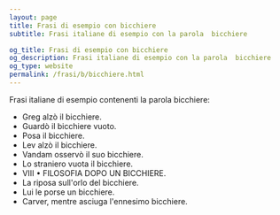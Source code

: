 ```yaml
---
layout: page
title: Frasi di esempio con bicchiere 
subtitle: Frasi italiane di esempio con la parola  bicchiere

og_title: Frasi di esempio con bicchiere 
og_description: Frasi italiane di esempio con la parola  bicchiere
og_type: website
permalink: /frasi/b/bicchiere.html
---
```


Frasi italiane di esempio contenenti la parola bicchiere:


- Greg alzò il bicchiere.
- Guardò il bicchiere vuoto.
- Posa il bicchiere.
- Lev alzò il bicchiere.
- Vandam osservò il suo bicchiere.
- Lo straniero vuota il bicchiere.
- VIII • FILOSOFIA DOPO UN BICCHIERE.
- La riposa sull'orlo del bicchiere.
- Lui le porse un bicchiere.
- Carver, mentre asciuga l'ennesimo bicchiere.
